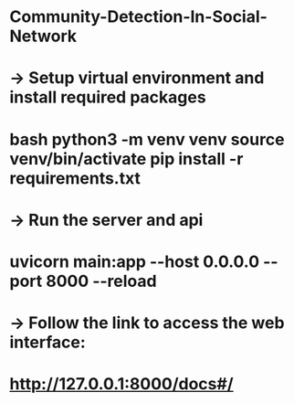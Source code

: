 # Community-Detection-In-Social-Network

-> Setup virtual environment and install required packages
=================================================================================
bash 
python3 -m venv venv
source venv/bin/activate
pip install -r requirements.txt
=================================================================================

-> Run the server and api 
=================================================================================
uvicorn main:app --host 0.0.0.0 --port 8000 --reload
=================================================================================

-> Follow the link to access the web interface:
=================================================================================
http://127.0.0.1:8000/docs#/
=================================================================================
